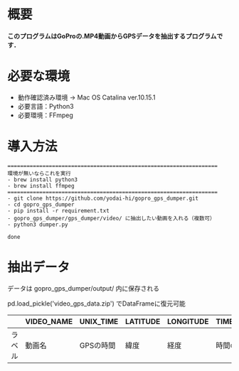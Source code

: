 # 概要
#### このプログラムはGoProの.MP4動画からGPSデータを抽出するプログラムです．

# 必要な環境
- 動作確認済み環境 -> Mac OS Catalina ver.10.15.1
- 必要言語：Python3
- 必要環境：FFmpeg

# 導入方法
    ==================================================================
    環境が無いならこれを実行
    - brew install python3
    - brew install ffmpeg
    ==================================================================
    - git clone https://github.com/yodai-hi/gopro_gps_dumper.git
    - cd gopro_gps_dumper
    - pip install -r requirement.txt
    - gopro_gps_dumper/gps_dumper/video/ に抽出したい動画を入れる（複数可）
    - python3 dumper.py
    
    done

# 抽出データ

データは gopro_gps_dumper/output/ 内に保存される

pd.load_pickle('video_gps_data.zip') でDataFrameに復元可能

|      |VIDEO_NAME|UNIX_TIME|LATITUDE|LONGITUDE|TIME_SPAN|
|------|----------|---------|--------|---------|---------|
|ラベル|動画名     |GPSの時間|緯度     |経度     |時間の差分|
